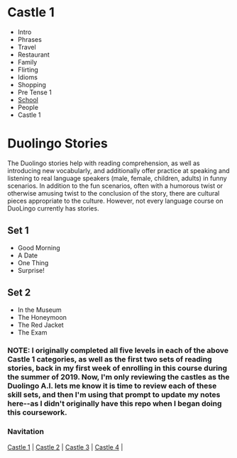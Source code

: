 # Castle 1 
* Intro
* Phrases 
* Travel 
* Restaurant 
* Family
* Flirting
* Idioms 
* Shopping 
* Pre Tense 1
* [School](https://github.com/EO4wellness/T-I-L/blob/main/polyglot/espa%C3%B1ol/Castle-1/School.md) 
* People 
* Castle 1

# Duolingo Stories 
The Duolingo stories help with reading comprehension, as well as introducing new vocabularly, and additionally offer practice at speaking and listening to real language speakers (male, female, children, adults) in funny scenarios.  In addition to the fun scenarios, often with a humorous twist or otherwise amusing twist to the conclusion of the story, there are cultural pieces appropriate to the culture.  However, not every language course on DuoLingo currently has stories.  

## Set 1 
* Good Morning 
* A Date 
* One Thing
* Surprise!  

## Set 2 
* In the Museum
* The Honeymoon
* The Red Jacket 
* The Exam 


### NOTE: I originally completed all five levels in each of the above Castle 1 categories, as well as the first two sets of reading stories, back in my first week of enrolling in this course during the summer of 2019. Now, I'm only reviewing the castles as the Duolingo A.I. lets me know it is time to review each of these skill sets, and then I'm using that prompt to update my notes here--as I didn't originally have this repo when I began doing this coursework.

### Navitation
[Castle 1](https://github.com/EO4wellness/T-I-L/tree/main/polyglot/espa%C3%B1ol/Castle-1)  | [Castle 2](https://github.com/EO4wellness/T-I-L/tree/main/polyglot/espa%C3%B1ol/Castle-2)  | [Castle 3](https://github.com/EO4wellness/T-I-L/tree/main/polyglot/espa%C3%B1ol/Castle-3)  | [Castle 4](https://github.com/EO4wellness/T-I-L/tree/main/polyglot/espa%C3%B1ol/Castle-4)  |
